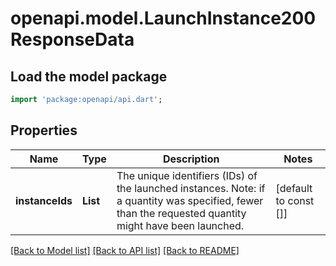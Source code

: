 # openapi.model.LaunchInstance200ResponseData

## Load the model package
```dart
import 'package:openapi/api.dart';
```

## Properties
Name | Type | Description | Notes
------------ | ------------- | ------------- | -------------
**instanceIds** | **List<String>** | The unique identifiers (IDs) of the launched instances. Note: if a quantity was specified, fewer than the requested quantity might have been launched. | [default to const []]

[[Back to Model list]](../README.md#documentation-for-models) [[Back to API list]](../README.md#documentation-for-api-endpoints) [[Back to README]](../README.md)


